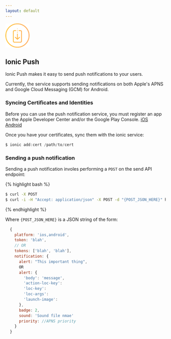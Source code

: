 ```yaml
---
layout: default
---
```


<img src="/img/push-preview.png" style="width: 76px">

Ionic Push
------

Ionic Push makes it easy to send push notifications to your users.

Currently, the service supports sending notifications on both Apple's APNS and Google Cloud Messaging (GCM) for Android.

### Syncing Certificates and Identities

Before you can use the push notification service, you must register an app on the Apple Developer Center and/or the Google Play Console. [iOS](http://) [Android](http://)

Once you have your certificates, sync them with the ionic service:

```javascript
$ ionic add:cert /path/to/cert
```

### Sending a push notification

Sending a push notification involes performing a `POST` on the send API endpoint:

{% highlight bash %}
```bash
$ curl -X POST
$ curl -i -H "Accept: application/json" -X POST -d "{POST_JSON_HERE}" https://push.ionic.io/api/v1/send
```
{% endhighlight %}

Where `{POST_JSON_HERE}` is a JSON string of the form:

```javascript
  {
    platform: 'ios,android',
    token: 'blah',
    // OR
    tokens: ['blah', 'blah'],
    notification: {
      alert: "This important thing",
      OR
      alert: {
        'body': 'message',
        'action-loc-key': 
        'loc-key': 
        'loc-args': 
        'launch-image': 
      },
      badge: 2,
      sound: 'Sound file nmae'
      priority: //APNS priority
    }
  }
```

